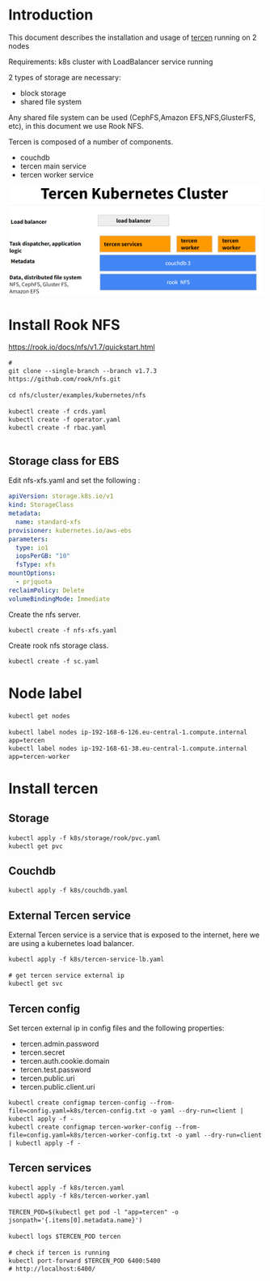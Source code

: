 



# Introduction

This document describes the installation and usage of [tercen](https://tercen.com/) running on 2 nodes

Requirements: k8s cluster with LoadBalancer service running

2 types of storage are necessary:
- block storage
- shared file system

Any shared file system can be used (CephFS,Amazon EFS,NFS,GlusterFS, etc), in this document we use Rook NFS.

Tercen is composed of a number of components.
- couchdb
- tercen main service
- tercen worker service



![tercen-cluster](../../doc/tercen-cluster.png)



# Install Rook NFS

https://rook.io/docs/nfs/v1.7/quickstart.html

```shell
# 
git clone --single-branch --branch v1.7.3 https://github.com/rook/nfs.git

cd nfs/cluster/examples/kubernetes/nfs

kubectl create -f crds.yaml
kubectl create -f operator.yaml
kubectl create -f rbac.yaml


```

## Storage class for EBS

Edit nfs-xfs.yaml and set the following :

```yaml
apiVersion: storage.k8s.io/v1
kind: StorageClass
metadata:
  name: standard-xfs
provisioner: kubernetes.io/aws-ebs
parameters:
  type: io1
  iopsPerGB: "10"
  fsType: xfs
mountOptions:
  - prjquota
reclaimPolicy: Delete
volumeBindingMode: Immediate
```

Create the nfs server.

```shell
kubectl create -f nfs-xfs.yaml
```

Create rook nfs storage class.
```shell
kubectl create -f sc.yaml
```

# Node label

```shell
kubectl get nodes

kubectl label nodes ip-192-168-6-126.eu-central-1.compute.internal app=tercen
kubectl label nodes ip-192-168-61-38.eu-central-1.compute.internal app=tercen-worker
```

# Install tercen

## Storage

```shell
kubectl apply -f k8s/storage/rook/pvc.yaml
kubectl get pvc
```

## Couchdb

```shell
kubectl apply -f k8s/couchdb.yaml
```

## External Tercen service

External Tercen service is a service that is exposed to the internet, here we are using a kubernetes load balancer.

```shell
kubectl apply -f k8s/tercen-service-lb.yaml

# get tercen service external ip
kubectl get svc

```

## Tercen config

Set tercen external ip in config files and the following properties:

- tercen.admin.password
- tercen.secret
- tercen.auth.cookie.domain
- tercen.test.password
- tercen.public.uri
- tercen.public.client.uri

```shell
kubectl create configmap tercen-config --from-file=config.yaml=k8s/tercen-config.txt -o yaml --dry-run=client | kubectl apply -f -
kubectl create configmap tercen-worker-config --from-file=config.yaml=k8s/tercen-worker-config.txt -o yaml --dry-run=client | kubectl apply -f -
```

## Tercen services

```shell
kubectl apply -f k8s/tercen.yaml
kubectl apply -f k8s/tercen-worker.yaml

TERCEN_POD=$(kubectl get pod -l "app=tercen" -o jsonpath='{.items[0].metadata.name}')

kubectl logs $TERCEN_POD tercen

# check if tercen is running
kubectl port-forward $TERCEN_POD 6400:5400
# http://localhost:6400/

```
